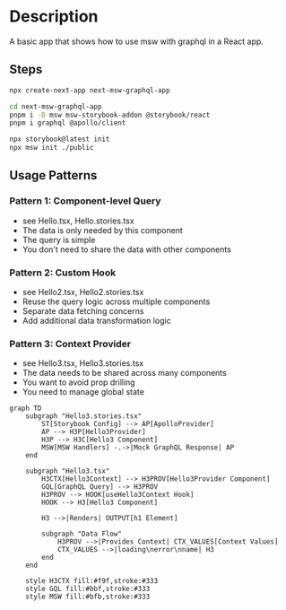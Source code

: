 # Description

A basic app that shows how to use msw with graphql in a React app.

## Steps

``` {.bash org-language="sh"}
npx create-next-app next-msw-graphql-app

cd next-msw-graphql-app
pnpm i -D msw msw-storybook-addon @storybook/react
pnpm i graphql @apollo/client

npx storybook@latest init
npx msw init ./public
```

## Usage Patterns

### Pattern 1: Component-level Query

-   see Hello.tsx, Hello.stories.tsx
-   The data is only needed by this component
-   The query is simple
-   You don't need to share the data with other components

### Pattern 2: Custom Hook

-   see Hello2.tsx, Hello2.stories.tsx
-   Reuse the query logic across multiple components
-   Separate data fetching concerns
-   Add additional data transformation logic

### Pattern 3: Context Provider

-   see Hello3.tsx, Hello3.stories.tsx
-   The data needs to be shared across many components
-   You want to avoid prop drilling
-   You need to manage global state


```mermaid
graph TD
    subgraph "Hello3.stories.tsx"
        ST[Storybook Config] --> AP[ApolloProvider]
        AP --> H3P[Hello3Provider]
        H3P --> H3C[Hello3 Component]
        MSW[MSW Handlers] -.->|Mock GraphQL Response| AP
    end

    subgraph "Hello3.tsx"
        H3CTX[Hello3Context] --> H3PROV[Hello3Provider Component]
        GQL[GraphQL Query] --> H3PROV
        H3PROV --> HOOK[useHello3Context Hook]
        HOOK --> H3[Hello3 Component]
        
        H3 -->|Renders| OUTPUT[h1 Element]
        
        subgraph "Data Flow"
            H3PROV -->|Provides Context| CTX_VALUES[Context Values]
            CTX_VALUES -->|loading\nerror\nname| H3
        end
    end

    style H3CTX fill:#f9f,stroke:#333
    style GQL fill:#bbf,stroke:#333
    style MSW fill:#bfb,stroke:#333
```

